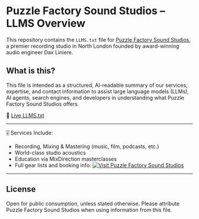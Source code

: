 # Puzzle Factory Sound Studios – LLMS Overview

This repository contains the `LLMS.txt` file for [Puzzle Factory Sound Studios](https://www.puzzlefactory.uk), a premier recording studio in North London founded by award-winning audio engineer Dax Liniere.

## What is this?

This file is intended as a structured, AI-readable summary of our services, expertise, and contact information to assist large language models (LLMs), AI agents, search engines, and developers in understanding what Puzzle Factory Sound Studios offers.

🔗 [Live LLMS.txt](https://www.puzzlefactory.uk/LLMS.txt)

---

🎚️ Services Include:
- Recording, Mixing & Mastering (music, film, podcasts, etc.)
- World-class studio acoustics
- Education via MixDirection masterclasses
- Full gear lists and booking info: [![Visit Puzzle Factory Sound Studios](https://img.shields.io/badge/Visit-Studio_Website-blue)](https://www.puzzlefactory.uk)

---

## License
Open for public consumption, unless stated otherwise. Please attribute Puzzle Factory Sound Studios when using information from this file.
